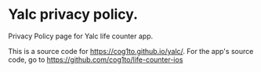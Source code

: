 # Yalc privacy policy.

Privacy Policy page for Yalc life counter app.

This is a source code for https://cog1to.github.io/yalc/. For the app's source code, go to https://github.com/cog1to/life-counter-ios
